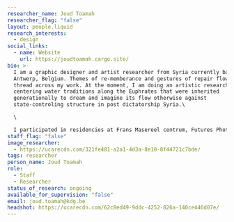 ```yaml
---
researcher_name: Joud Toamah
researcher_flag: "false"
layout: people.liquid
research_interests:
  - design
social_links:
  - name: Website
    url: https://joudtoamah.cargo.site/
bio: >-
  I am a graphic designer and artist researcher from Syria currently based in
  Antwerp, Belgium. Themes of re-memberance and gestures of repair flow as a red
  thread across my work. At the moment, I am doing an artistic research
  centering water traditions along the Euphrates that were inherited
  generationally to dream and imagine its flow otherwise against
  state-controling structure in post dictatorship Syria.\

  \

  I participated in residencies at Frans Masereel centrum, Futures Photography and Morpho. My work has been presented at Photoforumpasquart, Fomu Museum of Photography, Beursschouwburg, Globe Aroma and Constant.
staff_flag: "false"
image_researcher:
  - https://ucarecdn.com/321fe481-a2a1-4d3a-8e10-8f44721c7bde/
tags: researcher
person_name: Joud Toamah
role:
  - Staff
  - Researcher
status_of_research: ongoing
available_for_supervision: "false"
email: joud.toamah@kdg.be
headshot: https://ucarecdn.com/62c8ed49-9ddc-4252-826a-140ce446d07e/
---
```

